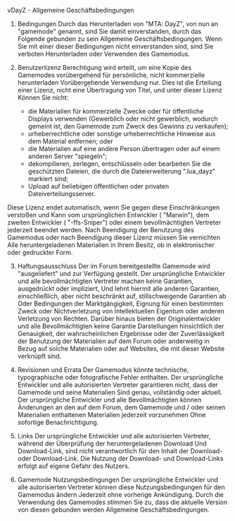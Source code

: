 vDayZ - Allgemeine Geschäftsbedingungen


1. Bedingungen
Durch das Herunterladen von "MTA: DayZ", von nun an "gamemode" genannt, sind Sie damit einverstanden, durch das Folgende gebunden zu sein
Allgemeine Geschäftsbedingungen. Wenn Sie mit einer dieser Bedingungen nicht einverstanden sind, sind Sie verboten
Herunterladen oder Verwenden des Gamemodus.


2. Benutzerlizenz
Berechtigung wird erteilt, um eine Kopie des Gamemodes vorübergehend für persönliche, nicht kommerzielle herunterladen
Vorübergehende Verwendung nur. Dies ist die Erteilung einer Lizenz, nicht eine Übertragung von Titel, und unter dieser Lizenz
Können Sie nicht:

   - die Materialien für kommerzielle Zwecke oder für öffentliche Displays verwenden
     (Gewerblich oder nicht gewerblich, wodurch gemeint ist, den Gamemode zum Zweck des Gewinns zu verkaufen);
   - urheberrechtliche oder sonstige urheberrechtliche Hinweise aus dem Material entfernen; oder
   - die Materialien auf eine andere Person übertragen oder auf einem anderen Server "spiegeln";
   - dekompilieren, zerlegen, entschlüsseln oder bearbeiten Sie die geschützten Dateien, die durch die Dateierweiterung ".lua_dayz" markiert sind;
   - Upload auf beliebigen öffentlichen oder privaten Dateiverteilungsserver.
   
Diese Lizenz endet automatisch, wenn Sie gegen diese Einschränkungen verstoßen und
Kann vom ursprünglichen Entwickler ( "Marwin"), dem zweiten Entwickler ( "-ffs-Sniper") oder einem bevollmächtigten Vertreter jederzeit beendet werden.
Nach Beendigung der Benutzung des Gamemodus oder nach Beendigung dieser Lizenz müssen Sie vernichten
Alle heruntergeladenen Materialien in Ihrem Besitz, ob in elektronischer oder gedruckter Form.

3. Haftungsausschluss
Der im Forum bereitgestellte Gamemode wird "ausgeliefert" und zur Verfügung gestellt.
Der ursprüngliche Entwickler und alle bevollmächtigten Vertreter machen keine Garantien, ausgedrückt oder impliziert,
Und lehnt hiermit alle anderen Garantien, einschließlich, aber nicht beschränkt auf, stillschweigende Garantien ab
Oder Bedingungen der Marktgängigkeit, Eignung für einen bestimmten Zweck oder Nichtverletzung von Intellektuellen
Eigentum oder anderen Verletzung von Rechten.
Darüber hinaus bieten der Originalentwickler und alle Bevollmächtigten keine Garantie
Darstellungen hinsichtlich der Genauigkeit, der wahrscheinlichen Ergebnisse oder der Zuverlässigkeit der Benutzung der
Materialien auf dem Forum oder anderweitig in Bezug auf solche Materialien oder auf Websites, die mit dieser Website verknüpft sind.

5. Revisionen und Errata
Der Gamemodus könnte technische, typographische oder fotografische Fehler enthalten.
Der ursprüngliche Entwickler und alle autorisierten Vertreter garantieren nicht, dass der Gamemode und seine Materialien
Sind genau, vollständig oder aktuell. Der ursprüngliche Entwickler und alle Bevollmächtigten können
Änderungen an den auf dem Forum, dem Gamemode und / oder seinen Materialien enthaltenen Materialien jederzeit vorzunehmen
Ohne sofortige Benachrichtigung.

6. Links
Der ursprüngliche Entwickler und alle autorisierten Vertreter, während der Überprüfung der heruntergeladenen Download
Und Download-Link, sind nicht verantwortlich für den Inhalt der Download-oder Download-Link.
Die Nutzung der Download- und Download-Links erfolgt auf eigene Gefahr des Nutzers.

7. Gamemode Nutzungsbedingungen
Der ursprüngliche Entwickler und alle autorisierten Vertreter können diese Nutzungsbedingungen für den Gamemodus ändern
Jederzeit ohne vorherige Ankündigung.
Durch die Verwendung des Gamemodes stimmen Sie zu, dass die aktuelle Version von diesen gebunden werden
Allgemeine Geschäftsbedingungen.
